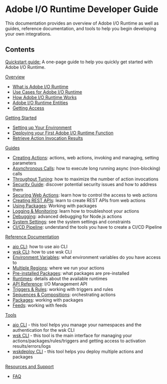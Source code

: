 <HeroSimple slots="heading, title"/>

# Adobe I/O Runtime Developer Guide

This documentation provides an overview of Adobe I/O Runtime as well as guides, reference documentation, and tools to help you begin developing your own integrations. 

## Contents

[Quickstart guide:](guides/index.md) A one-page guide to help you quickly get started with Adobe I/O Runtime.

[Overview](guides/overview/index.md)

* [What is Adobe I/O Runtime](guides/overview/what_is_runtime.md)
* [Use Cases for Adobe I/O Runtime](guides/overview/usecases.md)
* [How Adobe I/O Runtime Works](guides/overview/howitworks.md)
* [Adobe I/O Runtime Entities](guides/overview/entities.md)
* [Getting Access](guides/overview/getting_access.md)

[Getting Started](guides/getting-started/index.md)

* [Setting up Your Environment](guides/getting-started/setup.md)
* [Deploying your First Adobe I/O Runtime Function](guides/getting-started/deploy.md)
* [Retrieve Action Invocation Results](guides/getting-started/activations.md)

[Guides](guides/using/index.md)

* [Creating Actions](guides/using/creating_actions.md): actions, web actions, invoking and managing, setting parameters
* [Asynchronous Calls](guides/using/asynchronous_calls.md): how to execute long running async (non-blocking) calls
* [Throughput Tuning](guides/using/throughput_tuning.md): how to maximize the number of action invocations
* [Security Guide](guides/using/security_general.md): discover potential security issues and how to address them
* [Securing Web Actions](guides/using/securing_web_actions.md): learn how to control the access to web actions
* [Creating REST APIs](guides/using/creating_rest_apis.md): learn to create REST APIs from web actions
* [Using Packages](guides/using/using_packages.md): Working with packages
* [Logging & Monitoring](guides/using/logging_monitoring.md): learn how to troubleshoot your actions
* [Debugging](guides/using/debugging.md): advanced debugging for Node.js actions
* [System Settings](guides/using/system_settings.md): see the system settings and constraints 
* [CI/CD Pipeline](guides/using/ci-cd_pipeline.md): understand the tools you have to create a CI/CD Pipeline

[Reference Documentation](guides/reference/index.md)

* [aio CLI](guides/reference/cli_use.md): how to use aio CLI
* [wsk CLI](guides/reference/wsk_use.md): how to use wsk CLI
* [Environment Variables](guides/reference/environment_variables.md): what environment variables do you have access to
* [Multiple Regions](guides/reference/multiple_regions.md): where we run your actions
* [Pre-installed Packages](guides/reference/prepackages.md): what packages are pre-installed 
* [Runtimes](guides/reference/runtimes.md): details about the available runtimes
* [API Reference](guides/reference/api_ref.md): I/O Management API
* [Triggers & Rules](guides/reference/triggersrules.md): working with triggers and rules
* [Sequences & Compositions](guides/reference/sequences_compositions.md): orchestrating actions
* [Packages](guides/reference/packages.md): working with packages
* [Feeds](guides/reference/feeds.md): working with feeds

[Tools](guides/tools/index.md)

* [aio CLI](guides/tools/cli_install.md) - this tool helps you manage your namespaces and the authentication for the wsk CLI
* [wsk CLI](guides/tools/wsk_install.md) - this tool is the main interface for managing your actions/packages/rules/triggers and getting access to activation results/errors/logs
* [wskdeploy CLI](guides/tools/wskdeploy_install.md) - this tool helps you deploy multiple actions and packages

[Resources and Support](support/index.md)

* [FAQ](support/faq.md)

